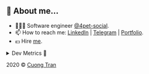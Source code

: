 ## 🦄 About me...

- 🧑🏻‍💻 Software engineer [@4pet-social](https://github.com/4pet-social).
- 📫 How to reach me: [LinkedIn](https://linkedin.com/in/103cuong) | [Telegram](https://t.me/cuong103) | [Portfolio](https://103cuong.github.io/).
- 💵 Hire [me](mailto:103cuong@gmail.com).

<details><summary>Dev Metrics 💅</summary>

<!--START_SECTION:waka-->
![Profile Views](http://img.shields.io/badge/Profile%20Views-82-blue)

![Lines of code](https://img.shields.io/badge/From%20Hello%20World%20I%27ve%20Written-17.5%20million%20lines%20of%20code-blue)

**🐱 My Github Data** 

> 🏆 2,255 Contributions in the Year 2020
 > 
> 📦 496.5 kB Used in Github's Storage 
 > 
> 💼 Opted to Hire
 > 
> 📜 151 Public Repositories
 > 
> 🔑 0 Private Repository 
 > 
**I'm a Night 🦉** 

```text
🌞 Morning    68 commits     ███░░░░░░░░░░░░░░░░░░░░░░   12.95% 
🌆 Daytime    170 commits    ████████░░░░░░░░░░░░░░░░░   32.38% 
🌃 Evening    179 commits    ████████░░░░░░░░░░░░░░░░░   34.1% 
🌙 Night      108 commits    █████░░░░░░░░░░░░░░░░░░░░   20.57%

```
📅 **I'm Most Productive on Thursday** 

```text
Monday       67 commits     ███░░░░░░░░░░░░░░░░░░░░░░   12.76% 
Tuesday      74 commits     ███░░░░░░░░░░░░░░░░░░░░░░   14.1% 
Wednesday    55 commits     ██░░░░░░░░░░░░░░░░░░░░░░░   10.48% 
Thursday     108 commits    █████░░░░░░░░░░░░░░░░░░░░   20.57% 
Friday       68 commits     ███░░░░░░░░░░░░░░░░░░░░░░   12.95% 
Saturday     69 commits     ███░░░░░░░░░░░░░░░░░░░░░░   13.14% 
Sunday       84 commits     ████░░░░░░░░░░░░░░░░░░░░░   16.0%

```


📊 **This Week I Spent My Time On** 

```text
⌚︎ Time Zone: Asia/Ho_Chi_Minh

💬 Programming Languages: 
TypeScript               18 hrs 1 min        ███████████░░░░░░░░░░░░░░   45.74% 
Go                       16 hrs 2 mins       ██████████░░░░░░░░░░░░░░░   40.68% 
YAML                     1 hr 46 mins        █░░░░░░░░░░░░░░░░░░░░░░░░   4.5% 
Markdown                 1 hr 19 mins        ░░░░░░░░░░░░░░░░░░░░░░░░░   3.35% 
JSON                     49 mins             ░░░░░░░░░░░░░░░░░░░░░░░░░   2.09%

🔥 Editors: 
WebStorm                 15 hrs 5 mins       █████████░░░░░░░░░░░░░░░░   38.26% 
GoLand                   14 hrs 39 mins      █████████░░░░░░░░░░░░░░░░   37.2% 
VS Code                  9 hrs 39 mins       ██████░░░░░░░░░░░░░░░░░░░   24.52% 
Sublime Text             0 secs              ░░░░░░░░░░░░░░░░░░░░░░░░░   0.02%

```

**I Mostly Code in TypeScript** 

```text
TypeScript               49 repos            ████████████░░░░░░░░░░░░░   50.0% 
JavaScript               19 repos            ████░░░░░░░░░░░░░░░░░░░░░   19.39% 
Go                       18 repos            ████░░░░░░░░░░░░░░░░░░░░░   18.37% 
Dockerfile               3 repos             ░░░░░░░░░░░░░░░░░░░░░░░░░   3.06% 
Dart                     2 repos             ░░░░░░░░░░░░░░░░░░░░░░░░░   2.04%

```



<!--END_SECTION:waka-->
</details>

2020 © [Cuong Tran](https://github.com/103cuong)
